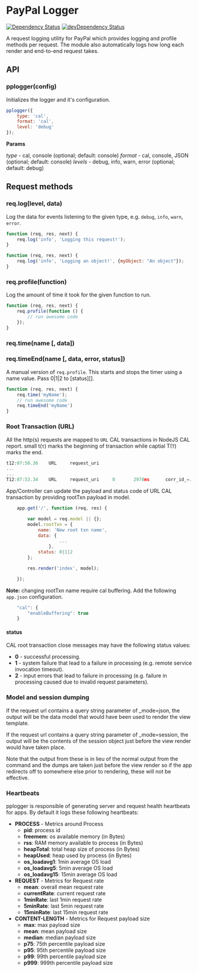 # PayPal Logger

[![Dependency Status](http://tooling.paypalcorp.com/badges/david/NodeInfra/pplogger.svg?style=flat-square)](http://tooling.paypalcorp.com:1337/NodeInfra/pplogger)
[![devDependency Status](http://tooling.paypalcorp.com/badges/david/dev/NodeInfra/pplogger.svg?style=flat-square)](http://tooling.paypalcorp.com:1337/NodeInfra/pplogger)

A request logging utility for PayPal which provides logging and profile methods per request. The module also automatically logs how long each render and end-to-end request takes.


## API

### pplogger(config)
Initializes the logger and it's configuration.

```js
pplogger({
	type: 'cal',
	format: 'cal',
	level: 'debug'
});
```
**Params**

*type* - cal, console (optional; default: console)
*format* - cal, console, JSON (optional; default: console)
*levels* - debug, info, warn, error (optional; default: debug)


## Request methods


### req.log(level, data)
Log the data for events listening to the given type, e.g. `debug`, `info`, `warn`, `error`.

```js
function (req, res, next) {
	req.log('info', 'Logging this request!');
}

```

```js
function (req, res, next) {
    req.log('info', 'Logging an object!', {myObject: "An object"});
}

```


### req.profile(function)
Log the amount of time it took for the given function to run.

```js
function (req, res, next) {
	req.profile(function () {
		// run awesome code
	});
}

```


### req.time(name [, data])
### req.timeEnd(name [, data, error, status])
A manual version of `req.profile`. This starts and stops the timer using a name value.
Pass 0|1|2 to [status][].

```js
function (req, res, next) {
	req.time('myName');
	// run awesome code
	req.timeEnd('myName')
}

```

### Root Transaction (URL)
All the http(s) requests are mapped to `URL` CAL transactions in NodeJS CAL report.
small t(`t`) marks the beginning of transaction while captial T(`T`) marks the end.

```js
t12:07:50.36    URL     request_uri
...
...
T12:07:53.34    URL     request_uri     0       2978ms      corr_id_=...&clientIP=...&log_id_=...&application_name=appName
```
App/Controller can update the payload and status code of URL CAL transaction by providing rootTxn payload in model.

```js
    app.get('/', function (req, res) {

        var model = req.model || {};
        model.rootTxn = {
            name: 'New root txn name',
            data: {
                    ...
                },
            status: 0|1|2
        };

        res.render('index', model);

    });
```

**Note:** changing rootTxn name require cal buffering.
Add the following `app.json` configuration.

```js
    "cal": {
        "enableBuffering": true
    }
```

#### status
CAL root transaction close messages may have the following status values:

 - **0** - successful processing.
 - **1** - system failure that lead to a failure in processing (e.g. remote service invocation timeout).
 - **2** - input errors that lead to failure in processing (e.g. failure in processing caused due to invalid request parameters).


### Model and session dumping
If the request url contains a query string parameter of _mode=json, the output
will be the data model that would have been used to render the view template.

If the request url contains a query string parameter of _mode=session, the output
will be the contents of the session object just before the view render would have
taken place.

Note that the output from these is in lieu of the normal output from the command and
the dumps are taken just before the view render so if the app redirects off to
somewhere else prior to rendering, these will not be effective.

### Heartbeats
pplogger is responsible of generating server and request health heartbeats for apps.
By default it logs these following heartbeats:

 - **PROCESS** - Metrics around Process
    - **pid**: process id
    - **freemem**: os available memory (in Bytes)
    - **rss**: RAM memory available to process (in Bytes)
    - **heapTotal**: total heap size of process (in Bytes)
    - **heapUsed**: heap used by process (in Bytes)
    - **os_loadavg1**: 1min average OS load
    - **os_loadavg5**: 5min average OS load
    - **os_loadavg15**: 15min average OS load
 - **REQUEST** - Metrics for Request rate
    - **mean**: overall mean request rate
    - **currentRate**: current request rate
    - **1minRate**: last 1min request rate
    - **5minRate**: last 5min request rate
    - **15minRate**: last 15min request rate
 - **CONTENT-LENGTH** - Metrics for Request payload size
    - **max**: max payload size
    - **mean**: mean payload size
    - **median**: median payload size
    - **p75**: 75th percentile payload size
    - **p95**: 95th percentile payload size
    - **p99**: 99th percentile payload size
    - **p999**: 999th percentile payload size

